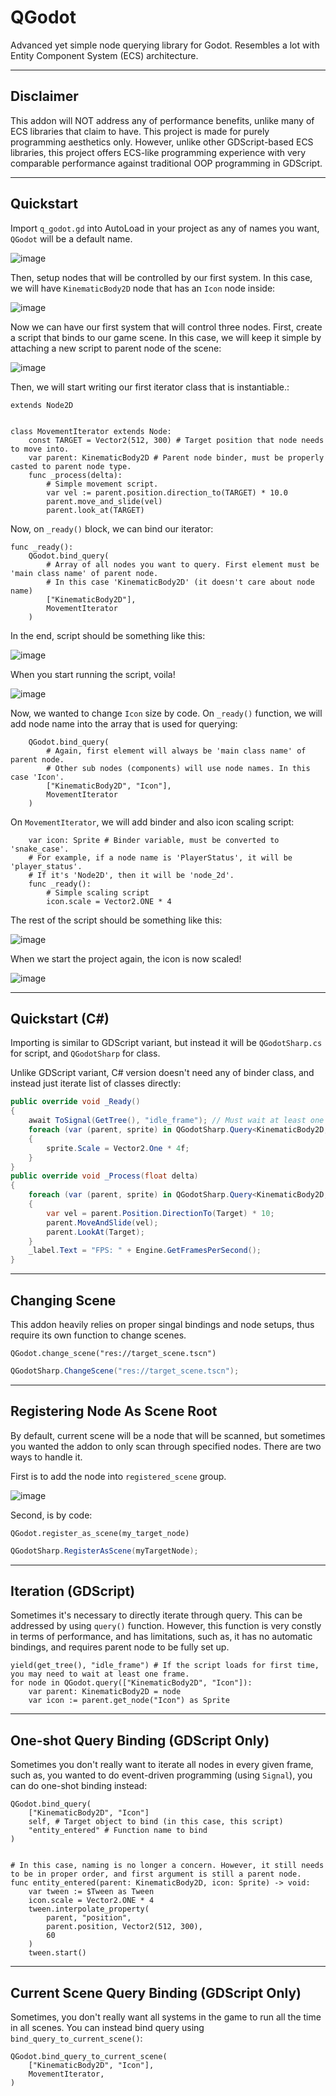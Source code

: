 # QGodot
Advanced yet simple node querying library for Godot. Resembles a lot with Entity Component System (ECS) architecture.

---

## Disclaimer
This addon will NOT address any of performance benefits, unlike many of ECS libraries that claim to have. This project is made for purely programming aesthetics only. However, unlike other GDScript-based ECS libraries, this project offers ECS-like programming experience with very comparable performance against traditional OOP programming in GDScript.

---

## Quickstart
Import `q_godot.gd` into AutoLoad in your project as any of names you want, `QGodot` will be a default name.

![image](https://user-images.githubusercontent.com/17522480/212733830-72a3cc8e-e028-4299-9acc-cb9f8ffe83f2.png)

Then, setup nodes that will be controlled by our first system. In this case, we will have `KinematicBody2D` node that has an `Icon` node inside:

![image](https://user-images.githubusercontent.com/17522480/212737269-fe81e97d-011f-4bd9-b9c0-1bb5515d35b6.png)

Now we can have our first system that will control three nodes. First, create a script that binds to our game scene. In this case, we will keep it simple by attaching a new script to parent node of the scene:

![image](https://user-images.githubusercontent.com/17522480/212734669-fdf68bf6-7db4-440f-9306-254e4a719ffb.png)


Then, we will start writing our first iterator class that is instantiable.:
```gdscript
extends Node2D


class MovementIterator extends Node:
    const TARGET = Vector2(512, 300) # Target position that node needs to move into.
    var parent: KinematicBody2D # Parent node binder, must be properly casted to parent node type.
    func _process(delta):
        # Simple movement script.
        var vel := parent.position.direction_to(TARGET) * 10.0
        parent.move_and_slide(vel)
        parent.look_at(TARGET)
```

Now, on `_ready()` block, we can bind our iterator:

```gdscript
func _ready():
    QGodot.bind_query(
        # Array of all nodes you want to query. First element must be 'main class name' of parent node.
        # In this case 'KinematicBody2D' (it doesn't care about node name)
        ["KinematicBody2D"], 
        MovementIterator
    )
```

In the end, script should be something like this:

![image](https://user-images.githubusercontent.com/17522480/212736011-6d8a6cd5-9439-4d2d-bebf-bba0c098b2ee.png)

When you start running the script, voila!

![image](https://user-images.githubusercontent.com/17522480/212736180-a8f69a45-ba88-4159-87ef-dba16b5f130b.png)

Now, we wanted to change `Icon` size by code. On `_ready()` function, we will add node name into the array that is used for querying:

```gdscript
    QGodot.bind_query(
        # Again, first element will always be 'main class name' of parent node.
        # Other sub nodes (components) will use node names. In this case 'Icon'.
        ["KinematicBody2D", "Icon"],
        MovementIterator
    )
```

On `MovementIterator`, we will add binder and also icon scaling script:

```gdscript
    var icon: Sprite # Binder variable, must be converted to 'snake_case'.
    # For example, if a node name is 'PlayerStatus', it will be 'player_status'.
    # If it's 'Node2D', then it will be 'node_2d'.
    func _ready():
        # Simple scaling script
        icon.scale = Vector2.ONE * 4
```

The rest of the script should be something like this:

![image](https://user-images.githubusercontent.com/17522480/212739262-6c690840-22bc-4666-bd82-410c483606de.png)

When we start the project again, the icon is now scaled!

![image](https://user-images.githubusercontent.com/17522480/212738843-e2db606d-1c83-4f79-b335-f7a972cc3d5a.png)

---

## Quickstart (C#)
Importing is similar to GDScript variant, but instead it will be `QGodotSharp.cs` for script, and `QGodotSharp` for class.

Unlike GDScript variant, C# version doesn't need any of binder class, and instead just iterate list of classes directly:

```cs
public override void _Ready()
{
    await ToSignal(GetTree(), "idle_frame"); // Must wait at least one frame before query can occur
    foreach (var (parent, sprite) in QGodotSharp.Query<KinematicBody2D, Sprite>())
    {
        sprite.Scale = Vector2.One * 4f;
    }
}
public override void _Process(float delta)
{
    foreach (var (parent, sprite) in QGodotSharp.Query<KinematicBody2D, Sprite>())
    {
        var vel = parent.Position.DirectionTo(Target) * 10;
        parent.MoveAndSlide(vel);
        parent.LookAt(Target);
    }
    _label.Text = "FPS: " + Engine.GetFramesPerSecond();
}
```

---

## Changing Scene
This addon heavily relies on proper singal bindings and node setups, thus require its own function to change scenes.

```gdscript
QGodot.change_scene("res://target_scene.tscn")
```

```cs
QGodotSharp.ChangeScene("res://target_scene.tscn");
```

---

## Registering Node As Scene Root
By default, current scene will be a node that will be scanned, but sometimes you wanted the addon to only scan through specified nodes. There are two ways to handle it.

First is to add the node into `registered_scene` group.

![image](https://user-images.githubusercontent.com/17522480/212744832-99470db1-b5cb-4895-849c-509ac744e41a.png)

Second, is by code:

```gdscript
QGodot.register_as_scene(my_target_node)
```

```cs
QGodotSharp.RegisterAsScene(myTargetNode);
```

---

## Iteration (GDScript)
Sometimes it's necessary to directly iterate through query. This can be addressed by using `query()` function. However, this function is very constly in terms of performance, and has limitations, such as, it has no automatic bindings, and requires parent node to be fully set up.

```gdscript
yield(get_tree(), "idle_frame") # If the script loads for first time, you may need to wait at least one frame.
for node in QGodot.query(["KinematicBody2D", "Icon"]):
    var parent: KinematicBody2D = node
    var icon := parent.get_node("Icon") as Sprite
```

---

## One-shot Query Binding (GDScript Only)
Sometimes you don't really want to iterate all nodes in every given frame, such as, you wanted to do event-driven programming (using `Signal`), you can do one-shot binding instead:

```gdscript
QGodot.bind_query(
    ["KinematicBody2D", "Icon"]
    self, # Target object to bind (in this case, this script)
    "entity_entered" # Function name to bind
)


# In this case, naming is no longer a concern. However, it still needs to be in proper order, and first argument is still a parent node.
func entity_entered(parent: KinematicBody2D, icon: Sprite) -> void:
    var tween := $Tween as Tween
    icon.scale = Vector2.ONE * 4
    tween.interpolate_property(
        parent, "position",
        parent.position, Vector2(512, 300),
        60
    )
    tween.start()
```

---

## Current Scene Query Binding (GDScript Only)
Sometimes, you don't really want all systems in the game to run all the time in all scenes. You can instead bind query using `bind_query_to_current_scene()`:

```gdscript
QGodot.bind_query_to_current_scene(
    ["KinematicBody2D", "Icon"],
    MovementIterator,
)
```
